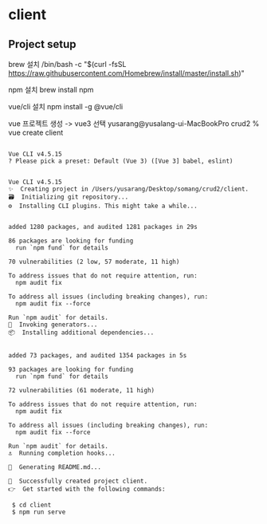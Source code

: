 # client

## Project setup

brew 설치
/bin/bash -c "$(curl -fsSL https://raw.githubusercontent.com/Homebrew/install/master/install.sh)"

npm 설치
brew install npm

vue/cli 설치
npm install -g @vue/cli

vue 프로젝트 생성 -> vue3 선택
yusarang@yusalang-ui-MacBookPro crud2 % vue create client
~~~

Vue CLI v4.5.15
? Please pick a preset: Default (Vue 3) ([Vue 3] babel, eslint)


Vue CLI v4.5.15
✨  Creating project in /Users/yusarang/Desktop/somang/crud2/client.
🗃  Initializing git repository...
⚙️  Installing CLI plugins. This might take a while...


added 1280 packages, and audited 1281 packages in 29s

86 packages are looking for funding
  run `npm fund` for details

70 vulnerabilities (2 low, 57 moderate, 11 high)

To address issues that do not require attention, run:
  npm audit fix

To address all issues (including breaking changes), run:
  npm audit fix --force

Run `npm audit` for details.
🚀  Invoking generators...
📦  Installing additional dependencies...


added 73 packages, and audited 1354 packages in 5s

93 packages are looking for funding
  run `npm fund` for details

72 vulnerabilities (61 moderate, 11 high)

To address issues that do not require attention, run:
  npm audit fix

To address all issues (including breaking changes), run:
  npm audit fix --force

Run `npm audit` for details.
⚓  Running completion hooks...

📄  Generating README.md...

🎉  Successfully created project client.
👉  Get started with the following commands:

 $ cd client
 $ npm run serve
 ~~~
